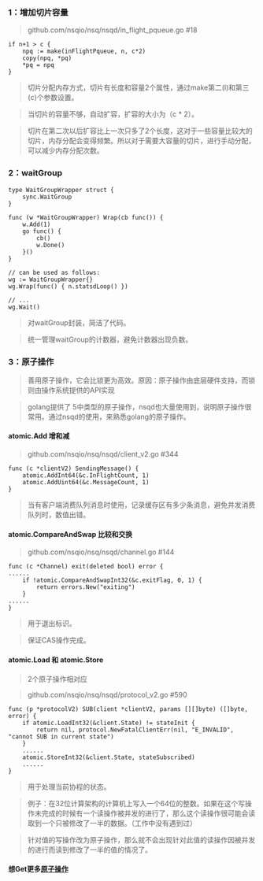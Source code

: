 ### 1：增加切片容量

>  github.com/nsqio/nsq/nsqd/in_flight_pqueue.go #18

```
if n+1 > c {
    npq := make(inFlightPqueue, n, c*2)
    copy(npq, *pq)
    *pq = npq
}
```

> 切片分配内存方式，切片有长度和容量2个属性，通过make第二(l)和第三(c)个参数设置。

> 当切片的容量不够，自动扩容，扩容的大小为（c * 2）。

> 切片在第二次以后扩容比上一次只多了2个长度，这对于一些容量比较大的切片，内存分配会变得频繁。所以对于需要大容量的切片，进行手动分配，可以减少内存分配次数。

### 2：waitGroup

```
type WaitGroupWrapper struct {
    sync.WaitGroup
}

func (w *WaitGroupWrapper) Wrap(cb func()) {
    w.Add(1)
    go func() {
        cb()
        w.Done()
    }()
}

// can be used as follows:
wg := WaitGroupWrapper{}
wg.Wrap(func() { n.statsdLoop() })

// ...
wg.Wait()
```

> 对waitGroup封装，简洁了代码。

> 统一管理waitGroup的计数器，避免计数器出现负数。


### 3：原子操作

> 善用原子操作，它会比锁更为高效。原因：原子操作由底层硬件支持，而锁则由操作系统提供的API实现



> golang提供了 5中类型的原子操作，nsqd也大量使用到，说明原子操作很常用。通过nsqd的使用，来熟悉golang的原子操作。

#### atomic.Add 增和减

> github.com/nsqio/nsq/nsqd/client_v2.go #344

```
func (c *clientV2) SendingMessage() {
    atomic.AddInt64(&c.InFlightCount, 1)
    atomic.AddUint64(&c.MessageCount, 1)
}
```

> 当有客户端消费队列消息时使用，记录缓存区有多少条消息，避免并发消费队列时，数值出错。

#### atomic.CompareAndSwap 比较和交换

> github.com/nsqio/nsq/nsqd/channel.go #144

```
func (c *Channel) exit(deleted bool) error {
......
    if !atomic.CompareAndSwapInt32(&c.exitFlag, 0, 1) {
        return errors.New("exiting")
    }
......
}
```

> 用于退出标识。

> 保证CAS操作完成。

#### atomic.Load  和 atomic.Store

> 2个原子操作相对应

> github.com/nsqio/nsq/nsqd/protocol_v2.go #590

```
func (p *protocolV2) SUB(client *clientV2, params [][]byte) ([]byte, error) {
    if atomic.LoadInt32(&client.State) != stateInit {
        return nil, protocol.NewFatalClientErr(nil, "E_INVALID", "cannot SUB in current state")
    }
    ......
    atomic.StoreInt32(&client.State, stateSubscribed)
    ......
}
```

> 用于处理当前协程的状态。

> 例子：在32位计算架构的计算机上写入一个64位的整数。如果在这个写操作未完成的时候有一个读操作被并发的进行了，那么这个读操作很可能会读取到一个只被修改了一半的数据。（工作中没有遇到过）

> 针对值的写操作改为原子操作，那么就不会出现针对此值的读操作因被并发的进行而读到修改了一半的值的情况了。

#### 想Get更多[原子操作](http://ifeve.com/go-concurrency-atomic/)
